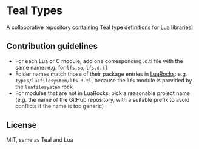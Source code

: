 # Teal Types

A collaborative repository containing Teal type definitions for Lua
libraries!

## Contribution guidelines

* For each Lua or C module, add one corresponding .d.tl file with the same name: e.g. for `lfs.so`, `lfs.d.tl`
* Folder names match those of their package entries in [LuaRocks](https://luarocks.org): e.g. `types/luafilesystem/lfs.d.tl`, because the `lfs` module is provided by the `luafilesystem` rock
* For modules that are not in LuaRocks, pick a reasonable project name (e.g. the name of the GitHub repository, with a suitable prefix to avoid conflicts if the name is too generic)

## License

MIT, same as Teal and Lua

